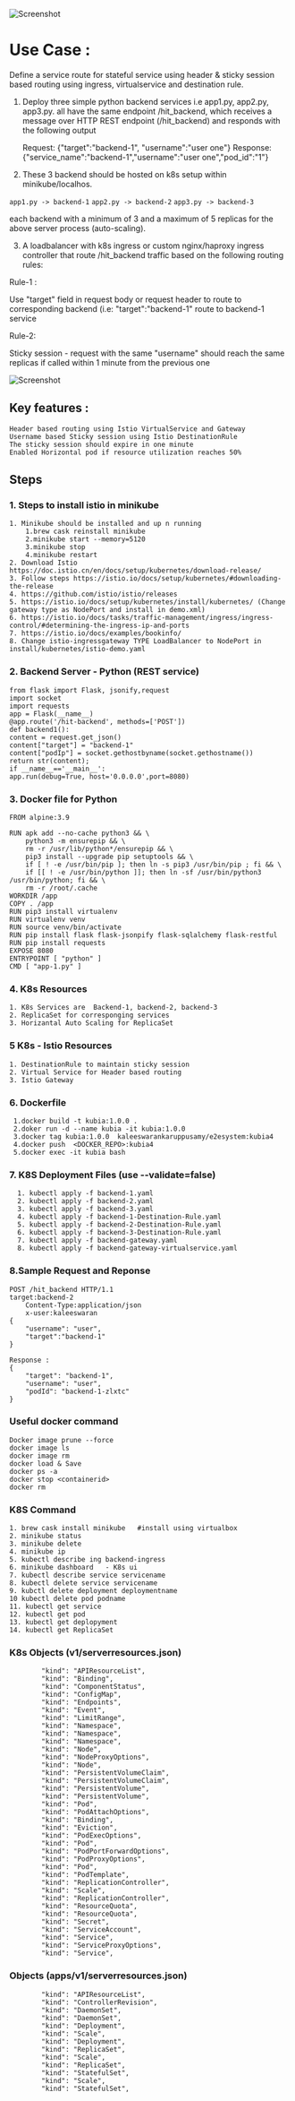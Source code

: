 ![Screenshot](Istiodia.png)

# Use Case : 

Define a service route for stateful service using header & sticky session based routing using ingress, virtualservice and destination rule.

1. Deploy three simple python backend services i.e app1.py, app2.py, app3.py. all have the same endpoint /hit_backend, which receives a message over HTTP REST endpoint (/hit_backend) and responds with the following output

	Request: {"target":"backend-1", "username":"user one"}
	Response: {"service_name":"backend-1","username":"user one","pod_id":"1"}
 
2. These 3 backend should be hosted on k8s setup within minikube/localhos.

`app1.py -> backend-1`
`app2.py -> backend-2`
`app3.py -> backend-3`

each backend with a minimum of 3 and a maximum of 5 replicas for the above server process (auto-scaling).
 
3. A loadbalancer with k8s ingress or custom nginx/haproxy ingress controller that route /hit_backend traffic based on the following routing rules:

Rule-1 : 
    
  Use "target" field in request body or request header to route to corresponding backend (i.e: "target":"backend-1" route to backend-1 service
  
Rule-2: 

   Sticky session - request with the same "username" should reach the same replicas if called within 1 minute from the previous one

![Screenshot](demo.png)

## Key features :
	Header based routing using Istio VirtualService and Gateway
	Username based Sticky session using Istio DestinationRule
	The sticky session should expire in one minute
	Enabled Horizontal pod if resource utilization reaches 50%
	
## Steps

### 1. Steps to install istio in minikube
	1. Minikube should be installed and up n running
	    1.brew cask reinstall minikube
	    2.minikube start --memory=5120
	    3.minikube stop
	    4.minikube restart
	2. Download Istio https://doc.istio.cn/en/docs/setup/kubernetes/download-release/
	3. Follow steps https://istio.io/docs/setup/kubernetes/#downloading-the-release
	4. https://github.com/istio/istio/releases
	5. https://istio.io/docs/setup/kubernetes/install/kubernetes/ (Change gateway type as NodePort and install in demo.xml)
	6. https://istio.io/docs/tasks/traffic-management/ingress/ingress-control/#determining-the-ingress-ip-and-ports
	7. https://istio.io/docs/examples/bookinfo/
	8. Change istio-ingressgateway TYPE LoadBalancer to NodePort in install/kubernetes/istio-demo.yaml
	
	
### 2. Backend Server - Python (REST service)
	from flask import Flask, jsonify,request
	import socket
	import requests
	app = Flask(__name__)
	@app.route('/hit-backend', methods=['POST'])
	def backend1():
	content = request.get_json()
	content["target"] = "backend-1"
	content["podIp"] = socket.gethostbyname(socket.gethostname())
	return str(content);
	if __name__=='__main__':
	app.run(debug=True, host='0.0.0.0',port=8080)  
### 3. Docker file for Python 
	FROM alpine:3.9

	RUN apk add --no-cache python3 && \
	    python3 -m ensurepip && \
	    rm -r /usr/lib/python*/ensurepip && \
	    pip3 install --upgrade pip setuptools && \
	    if [ ! -e /usr/bin/pip ]; then ln -s pip3 /usr/bin/pip ; fi && \
	    if [[ ! -e /usr/bin/python ]]; then ln -sf /usr/bin/python3 /usr/bin/python; fi && \
	    rm -r /root/.cache
	WORKDIR /app
	COPY . /app
	RUN pip3 install virtualenv
	RUN virtualenv venv 
	RUN source venv/bin/activate
	RUN pip install flask flask-jsonpify flask-sqlalchemy flask-restful 
	RUN pip install requests
	EXPOSE 8080
	ENTRYPOINT [ "python" ]
	CMD [ "app-1.py" ]
	
### 4. K8s Resources
	1. K8s Services are  Backend-1, backend-2, backend-3
	2. ReplicaSet for corresponging services
	3. Horizantal Auto Scaling for ReplicaSet
	
### 5 K8s - Istio Resources
	1. DestinationRule to maintain sticky session
	2. Virtual Service for Header based routing
	3. Istio Gateway
### 6. Dockerfile
	 1.docker build -t kubia:1.0.0 .
	 2.doker run -d --name kubia -it kubia:1.0.0
	 3.docker tag kubia:1.0.0  kaleeswarankaruppusamy/e2esystem:kubia4
	 4.docker push  <DOCKER_REPO>:kubia4
	 5.docker exec -it kubia bash
### 7. K8S Deployment Files   (use --validate=false)
	  1. kubectl apply -f backend-1.yaml
	  2. kubectl apply -f backend-2.yaml
	  3. kubectl apply -f backend-3.yaml
	  4. kubectl apply -f backend-1-Destination-Rule.yaml
	  5. kubectl apply -f backend-2-Destination-Rule.yaml
	  6. kubectl apply -f backend-3-Destination-Rule.yaml
	  7. kubectl apply -f backend-gateway.yaml
	  8. kubectl apply -f backend-gateway-virtualservice.yaml
### 8.Sample Request and Reponse
	POST /hit_backend HTTP/1.1
	target:backend-2
        Content-Type:application/json
        x-user:kaleeswaran
	{
		"username": "user",
		"target":"backend-1"
	}

	Response : 
	{
	    "target": "backend-1",
	    "username": "user",
	    "podId": "backend-1-zlxtc"
	}
	
### Useful docker command
	Docker image prune --force
	docker image ls
	docker image rm
	docker load & Save
	docker ps -a 
	docker stop <containerid>
	docker rm 
### K8S Command
	1. brew cask install minikube   #install using virtualbox
	2. minikube status
	3. minikube delete
	4. minikube ip
	5. kubectl describe ing backend-ingress
	6. minikube dashboard   - K8s ui
	7. kubectl describe service servicename
	8. kubectl delete service servicename
	9. kubctl delete deployment deploymentname
	10 kubectl delete pod podname
	11. kubectl get service
	12. kubectl get pod
	13. kubectl get deplopyment
	14. kubectl get ReplicaSet
### K8s Objects (v1/serverresources.json)
            "kind": "APIResourceList",
            "kind": "Binding",
            "kind": "ComponentStatus",
            "kind": "ConfigMap",
            "kind": "Endpoints",
            "kind": "Event",
            "kind": "LimitRange",
            "kind": "Namespace",
            "kind": "Namespace",
            "kind": "Namespace",
            "kind": "Node",
            "kind": "NodeProxyOptions",
            "kind": "Node",
            "kind": "PersistentVolumeClaim",
            "kind": "PersistentVolumeClaim",
            "kind": "PersistentVolume",
            "kind": "PersistentVolume",
            "kind": "Pod",
            "kind": "PodAttachOptions",
            "kind": "Binding",
            "kind": "Eviction",
            "kind": "PodExecOptions",
            "kind": "Pod",
            "kind": "PodPortForwardOptions",
            "kind": "PodProxyOptions",
            "kind": "Pod",
            "kind": "PodTemplate",
            "kind": "ReplicationController",
            "kind": "Scale",
            "kind": "ReplicationController",
            "kind": "ResourceQuota",
            "kind": "ResourceQuota",
            "kind": "Secret",
            "kind": "ServiceAccount",
            "kind": "Service",
            "kind": "ServiceProxyOptions",
            "kind": "Service",
### Objects (apps/v1/serverresources.json)
            "kind": "APIResourceList",
            "kind": "ControllerRevision",
            "kind": "DaemonSet",
            "kind": "DaemonSet",
            "kind": "Deployment",
            "kind": "Scale",
            "kind": "Deployment",
            "kind": "ReplicaSet",
            "kind": "Scale",
            "kind": "ReplicaSet",
            "kind": "StatefulSet",
            "kind": "Scale",
            "kind": "StatefulSet",
